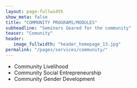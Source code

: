 ```yaml
---
layout: page-fullwidth
show_meta: false
title: "COMMUNITY PROGRAMS/MODULES"
subheadline: "Seminars Geared for the community"
teaser: "Comunity"
header:
   image_fullwidth: "header_homepage_13.jpg"
permalink: "/pages/services/community/"
---
```

<ul>
	<li>Community Livelihood</li>
	<li>Community Social Entrepreneurship</li>
	<li>Community Gender Development</li>
</ul>
